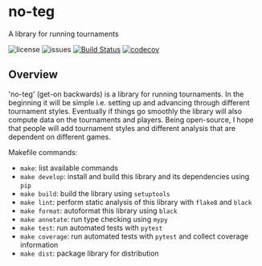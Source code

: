 # no-teg
A library for running tournaments

![license](https://img.shields.io/github/license/aaronashery/no-teg)
![issues](https://img.shields.io/github/issues/AaronAshery/no-teg)
[![Build Status](https://github.com/ColumbiaOSS/example-project-python/workflows/Build%20Status/badge.svg?branch=main)](https://github.com/AaronAshery/no-teg/actions?query=workflow%3A%22Build+Status%22)
[![codecov](https://codecov.io/gh/AaronAshery/no-teg/branch/main/graph/badge.svg)](https://codecov.io/gh/ColumbiaOSS/example-project-python)

## Overview
'no-teg' (get-on backwards) is a library for running tournaments. In the beginning it will be simple i.e. setting up and advancing through different tournament styles. Eventually if things go smoothly the library will also compute data on the tournaments and players. Being open-source, I hope that people will add tournament styles and different analysis that are dependent on different games.


Makefile commands:
- `make`: list available commands
- `make develop`: install and build this library and its dependencies using `pip`
- `make build`: build the library using `setuptools`
- `make lint`: perform static analysis of this library with `flake8` and `black`
- `make format`: autoformat this library using `black`
- `make annotate`: run type checking using `mypy`
- `make test`: run automated tests with `pytest`
- `make coverage`: run automated tests with `pytest` and collect coverage information
- `make dist`: package library for distribution